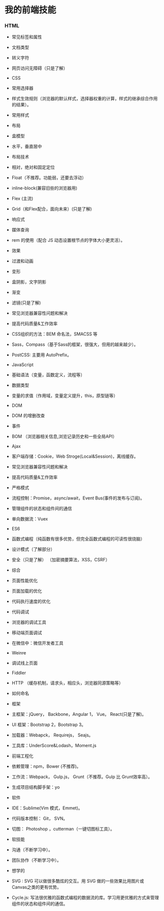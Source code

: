 # 我的前端技能
### HTML
* 常见标签和属性
* 文档类型
*  转义字符
*  网页访问无障碍（只是了解）
* CSS
* 常用选择器
* 样式生效规则（浏览器的默认样式，选择器权重的计算，样式的继承综合作用的结果）。
* 常用样式
* 布局
* 盒模型
* 水平，垂直居中
* 布局技术
* 相对，绝对和固定定位
* Float（不推荐。功能弱，还要去浮动）
* inline-block(兼容旧些的浏览器用)
* Flex (主流)
* Grid（和Flex配合，面向未来）(只是了解)
* 响应式
* 媒体查询
* rem 的使用（配合 JS 动态设置根节点的字体大小更灵活）。
* 效果
* 过渡和动画
* 变形
* 盒阴影，文字阴影
* 渐变
* 滤镜(只是了解)
* 常见浏览器兼容性问题和解决
* 提高代码质量&工作效率
* CSS组织的方法：BEM 命名法，SMACSS 等
* Sass，Compass（基于Sass的框架，很强大，但用的越来越少）。
* PostCSS: 主要用 AutoPrefix。
* JavaScript
* 基础语法（变量，函数定义，流程等）
* 数据类型
* 变量的求值（作用域，变量定义提升，this，原型链等）
* DOM
* DOM 的增删改查
* 事件
* BOM （浏览器相关信息,浏览记录历史和一些全局API）
* Ajax
* 客户端存储：Cookie，Web Stroge(Local&Session)，离线缓存。
* 常见浏览器兼容性问题和解决
* 提高代码质量&工作效率
* 严格模式
* 流程控制：Promise，async/await，Event Bus(事件的发布与订阅)。
* 管理组件的状态和组件间的通信
* 单向数据流：Vuex
* ES6
* 函数式编程（纯函数有很多优势，但完全函数式编程的可读性很烧脑）
* 设计模式（了解部分）
* 安全（只是了解） （加密摘要算法，XSS，CSRF）
* 综合
* 页面性能优化
* 页面加载的优化
* 代码执行速度的优化
* 代码调试
* 浏览器的调试工具
* 移动端页面调试
* 在微信中：微信开发者工具
* Weinre
* 调试线上页面
* Fiddler
* HTTP （缓存机制，请求头，相应头，浏览器同源策略等）
* 如何命名
* 框架
* 主框架：jQuery， Backbone，Angular 1， Vue。 React(只是了解)。
* UI 框架：Bootstrap 2，Bootstrap 3。
* 加载器：Webapck， Requirejs， Seajs。
* 工具库：UnderScore&Lodash，Moment.js
* 前端工程化
* 依赖管理：npm，Bower (不推荐)。
* 工作流：Webpack， Gulp.js， Grunt（不推荐。Gulp 比 Grunt效率高）。
* 生成项目结构脚手架：yo
* 软件
* IDE：Sublime(Vim 模式，Emmet)。
* 代码版本控制： Git， SVN。
* 切图： Photoshop ，cutterman（一键切图标工具）。
* 软技能
* 沟通（不断学习中）。
* 团队协作（不断学习中）。
* 想学的

* SVG : SVG 可以做很多酷炫的交互。用 SVG 做的一些效果比用图片或 Canvas之类的更有优势。
* Cycle.js: 写法很优雅的函数式编程的数据流的库。学习用更优雅的方式来管理组件的状态和组件间的通信。
